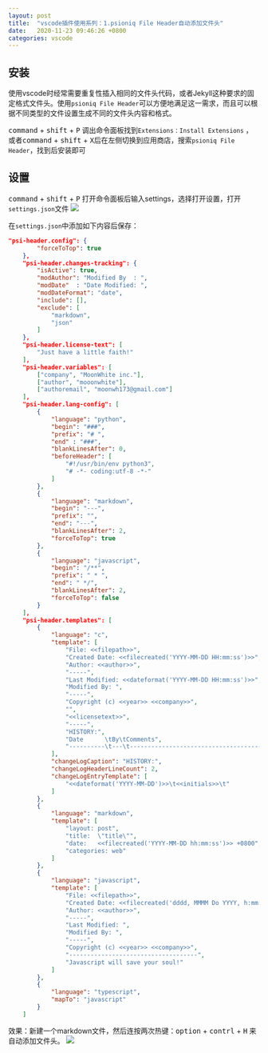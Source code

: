 ```yaml
---
layout: post
title:  "vscode插件使用系列：1.psioniq File Header自动添加文件头"
date:   2020-11-23 09:46:26 +0800
categories: vscode
---
```


## 安装
使用vscode时经常需要重复性插入相同的文件头代码，或者Jekyll这种要求的固定格式文件头。使用`psioniq File Header`可以方便地满足这一需求，而且可以根据不同类型的文件设置生成不同的文件头内容和格式。

<kbd>command</kbd> + <kbd>shift</kbd> + <kbd>P</kbd> 调出命令面板找到`Extensions：Install Extensions` ，或者<kbd>command</kbd> + <kbd>shift</kbd> + <kbd>X</kbd>后在左侧切换到应用商店，搜索`psioniq File Header`，找到后安装即可


## 设置
<kbd>command</kbd> + <kbd>shift</kbd> + <kbd>P</kbd> 打开命令面板后输入settings，选择打开设置，打开`settings.json`文件
![](http://yinyang.space/img/20201123_vscode_psi1.png)

在`settings.json`中添加如下内容后保存：
```json
"psi-header.config": {
        "forceToTop": true
    },
    "psi-header.changes-tracking": {
        "isActive": true,
        "modAuthor": "Modified By  : ",
        "modDate"  : "Date Modified: ",
        "modDateFormat": "date",
        "include": [],
        "exclude": [
            "markdown",
            "json"
        ]
    },
    "psi-header.license-text": [
        "Just have a little faith!"
    ],
    "psi-header.variables": [
        ["company", "MoonWhite inc."],
        ["author", "mooonwhite"],
        ["authoremail", "moonwh173@gmail.com"]
    ],
    "psi-header.lang-config": [
        {
            "language": "python",
            "begin": "###",
            "prefix": "# ",
            "end" : "###",
            "blankLinesAfter": 0,
            "beforeHeader": [
                "#!/usr/bin/env python3",
                "# -*- coding:utf-8 -*-"
            ]
        },
        {
            "language": "markdown",
            "begin": "---",
            "prefix": "",
            "end": "---",
            "blankLinesAfter": 2,
            "forceToTop": true
        },
        {
            "language": "javascript",
            "begin": "/**",
            "prefix": " * ",
            "end": " */",
            "blankLinesAfter": 2,
            "forceToTop": false
        }
    ],
    "psi-header.templates": [
        {
            "language": "c",
            "template": [
                "File: <<filepath>>",
                "Created Date: <<filecreated('YYYY-MM-DD HH:mm:ss')>>",
                "Author: <<author>>",
                "-----",
                "Last Modified: <<dateformat('YYYY-MM-DD HH:mm:ss')>>",
                "Modified By: ",
                "-----",
                "Copyright (c) <<year>> <<company>>",
                "",
                "<<licensetext>>",
                "-----",
                "HISTORY:",
                "Date      \tBy\tComments",
                "----------\t---\t----------------------------------------------------------"
            ],
            "changeLogCaption": "HISTORY:",
            "changeLogHeaderLineCount": 2,
            "changeLogEntryTemplate": [
                "<<dateformat('YYYY-MM-DD')>>\t<<initials>>\t"
            ]
        },
        {
            "language": "markdown",
            "template": [
                "layout: post",
                "title:  \"title\"",
                "date:   <<filecreated('YYYY-MM-DD hh:mm:ss')>> +0800",
                "categories: web"
            ]
        },
        {
            "language": "javascript",
            "template": [
                "File: <<filepath>>",
                "Created Date: <<filecreated('dddd, MMMM Do YYYY, h:mm:ss a')>>",
                "Author: <<author>>",
                "-----",
                "Last Modified: ",
                "Modified By: ",
                "-----",
                "Copyright (c) <<year>> <<company>>",
                "------------------------------------",
                "Javascript will save your soul!"
            ]
        },
        {
            "language": "typescript",
            "mapTo": "javascript"
        }
    ]
```

效果：新建一个markdown文件，然后连按两次热键：<kbd>option</kbd> + <kbd>contrl</kbd> + <kbd>H</kbd> 来自动添加文件头。
![](http://yinyang.space/img/20201123_spiheader.gif)


